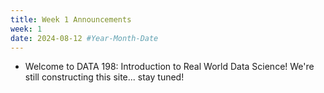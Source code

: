 ```yaml
---
title: Week 1 Announcements
week: 1
date: 2024-08-12 #Year-Month-Date
---
```

* Welcome to DATA 198: Introduction to Real World Data Science! We're still constructing this site... stay tuned! 